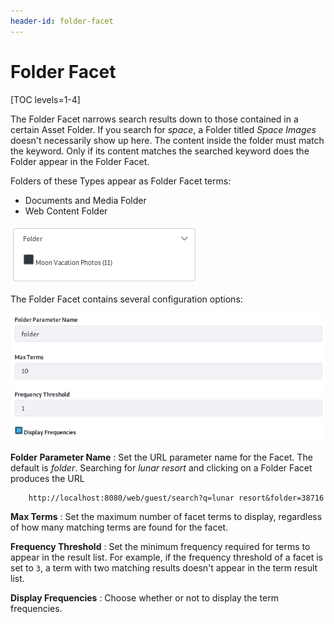 ```yaml
---
header-id: folder-facet
---
```


# Folder Facet

[TOC levels=1-4]

The Folder Facet narrows search results down to those contained in a certain
Asset Folder. If you search for *space*, a Folder titled *Space Images* doesn't
necessarily show up here. The content inside the folder must match the keyword.
Only if its content matches the searched keyword does the Folder appear in the
Folder Facet.

Folders of these Types appear as Folder Facet terms: 

- Documents and Media Folder
- Web Content Folder

![Figure 1: Each Folder with matching content is a facet term.](../../../images/search-folder-facet.png)

The Folder Facet contains several configuration options:

![Figure 2: The Folder Facet is configurable.](../../../images/search-folder-facet-config.png)

**Folder Parameter Name**
: Set the URL parameter name for the Facet. The default is *folder*. Searching for
*lunar resort* and clicking on a Folder Facet produces the URL

        http://localhost:8080/web/guest/search?q=lunar resort&folder=38716

**Max Terms**
: Set the maximum number of facet terms to display, regardless of how
many matching terms are found for the facet.

**Frequency Threshold**
: Set the minimum frequency required for terms to appear in the result list. For
example, if the frequency threshold of a facet is set to `3`, a term with two
matching results doesn't appear in the term result list.

**Display Frequencies**
: Choose whether or not to display the term frequencies.

